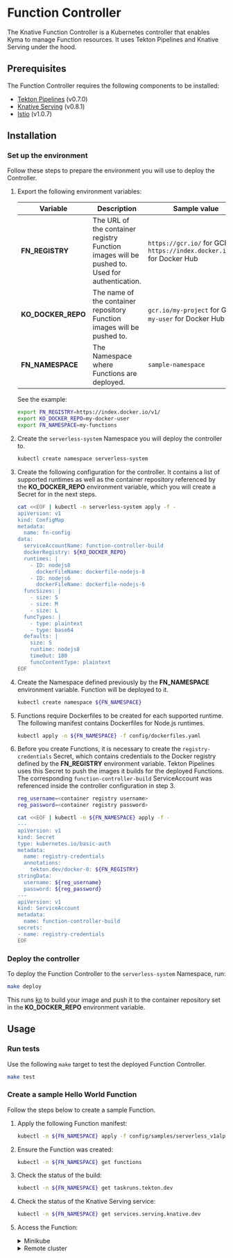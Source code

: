 # Function Controller

The Knative Function Controller is a Kubernetes controller that enables Kyma to manage Function resources. It uses Tekton Pipelines and Knative Serving under the hood.

## Prerequisites

The Function Controller requires the following components to be installed:

- [Tekton Pipelines](https://github.com/tektoncd/pipeline/releases) (v0.7.0)
- [Knative Serving](https://github.com/knative/serving/releases) (v0.8.1)
- [Istio](https://github.com/istio/istio/releases) (v1.0.7)

## Installation

### Set up the environment

Follow these steps to prepare the environment you will use to deploy the Controller.

1. Export the following environment variables:

    | Variable        | Description | Sample value |
    | --------------- | ----------- |--------------|
    | **FN_REGISTRY** | The URL of the container registry Function images will be pushed to. Used for authentication. | `https://gcr.io/` for GCR, `https://index.docker.io/v1/` for Docker Hub |
    | **KO_DOCKER_REPO** | The name of the container repository Function images will be pushed to. | `gcr.io/my-project` for GCR, `my-user` for Docker Hub |
    | **FN_NAMESPACE** | The Namespace where Functions are deployed. | `sample-namespace` |

    See the example:

    ```bash
    export FN_REGISTRY=https://index.docker.io/v1/
    export KO_DOCKER_REPO=my-docker-user
    export FN_NAMESPACE=my-functions
    ```

2. Create the `serverless-system` Namespace you will deploy the controller to.

    ```bash
    kubectl create namespace serverless-system
    ```

3. Create the following configuration for the controller. It contains a list of supported runtimes as well as the container repository referenced by the **KO_DOCKER_REPO** environment variable, which you will create a Secret for in the next steps.

    ```bash
    cat <<EOF | kubectl -n serverless-system apply -f -
    apiVersion: v1
    kind: ConfigMap
    metadata:
      name: fn-config
    data:
      serviceAccountName: function-controller-build
      dockerRegistry: ${KO_DOCKER_REPO}
      runtimes: |
        - ID: nodejs8
          dockerFileName: dockerfile-nodejs-8
        - ID: nodejs6
          dockerFileName: dockerfile-nodejs-6
      funcSizes: |
        - size: S
        - size: M
        - size: L
      funcTypes: |
        - type: plaintext
        - type: base64
      defaults: |
        size: S
        runtime: nodejs8
        timeOut: 180
        funcContentType: plaintext
    EOF
    ```

4. Create the Namespace defined previously by the **FN_NAMESPACE** environment variable. Function will be deployed to it.

    ```bash
    kubectl create namespace ${FN_NAMESPACE}
    ```

5. Functions require Dockerfiles to be created for each supported runtime. The following manifest contains Dockerfiles for Node.js runtimes.

    ```bash
    kubectl apply -n ${FN_NAMESPACE} -f config/dockerfiles.yaml
    ```

6. Before you create Functions, it is necessary to create the `registry-credentials` Secret, which contains credentials to the Docker registry defined by the **FN_REGISTRY** environment variable. Tekton Pipelines uses this Secret to push the images it builds for the deployed Functions. The corresponding `function-controller-build` ServiceAccount was referenced inside the controller configuration in step 3.

    ```bash
    reg_username=<container registry username>
    reg_password=<container registry password>

    cat <<EOF | kubectl -n ${FN_NAMESPACE} apply -f -
    ---
    apiVersion: v1
    kind: Secret
    type: kubernetes.io/basic-auth
    metadata:
      name: registry-credentials
      annotations:
        tekton.dev/docker-0: ${FN_REGISTRY}
    stringData:
      username: ${reg_username}
      password: ${reg_password}
    ---
    apiVersion: v1
    kind: ServiceAccount
    metadata:
      name: function-controller-build
    secrets:
    - name: registry-credentials
    EOF
    ```

### Deploy the controller

To deploy the Function Controller to the `serverless-system` Namespace, run:

```bash
make deploy
```

This runs [ko](https://github.com/google/ko) to build your image and push it to the container repository set in the **KO_DOCKER_REPO** environment variable.

## Usage

### Run tests

Use the following `make` target to test the deployed Function Controller.

```bash
make test
```

### Create a sample Hello World Function

Follow the steps below to create a sample Function.

1. Apply the following Function manifest:

    ```bash
    kubectl -n ${FN_NAMESPACE} apply -f config/samples/serverless_v1alpha1_function.yaml
    ```

2. Ensure the Function was created:

    ```bash
    kubectl -n ${FN_NAMESPACE} get functions
    ```

3. Check the status of the build:

    ```bash
    kubectl -n ${FN_NAMESPACE} get taskruns.tekton.dev
    ```

4. Check the status of the Knative Serving service:

    ```bash
    kubectl -n ${FN_NAMESPACE} get services.serving.knative.dev
    ```

5. Access the Function:

    <div tabs name="installation">

      <details>
      <summary>Minikube</summary>

      ```bash
      FN_DOMAIN="$(kubectl -n ${FN_NAMESPACE} get ksvc demo --output 'jsonpath={.status.url}' | sed -e 's/http\([s]\)*:[/][/]//')"
      FN_PORT="$(kubectl get svc istio-ingressgateway -n istio-system --output 'jsonpath={.spec.ports[?(@.port==80)].nodePort}')"
      curl -v -H "Host: ${FN_DOMAIN}" http://$(minikube ip):${FN_PORT}
      ```
      </details>

      <details>
      <summary>Remote cluster</summary>

      ```bash
      FN_DOMAIN="$(kubectl -n ${FN_NAMESPACE} get ksvc demo --output 'jsonpath={.status.url}' | sed -e 's/http\([s]\)*:[/][/]//')"
      FN_INGRESS="$(kubectl get svc istio-ingressgateway -n istio-system --output 'jsonpath={.status.loadBalancer.ingress[0].ip}')"
      curl -kD- -H "Host: ${FN_DOMAIN}" "http://${FN_INGRESS}"   
      ```
      </details>

    </div>

